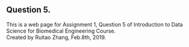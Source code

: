 ## Question 5.
This is a web page for Assignment 1, Question 5 of Introduction to Data Science for Biomedical Engineering Course.   
Created by Ruitao Zhang, Feb.8th, 2019.
